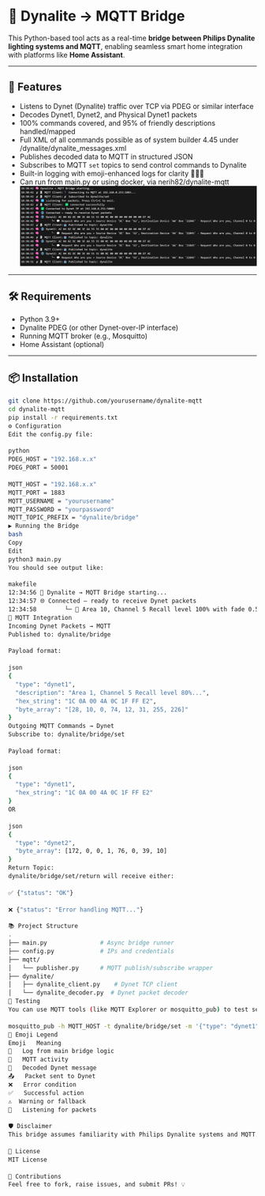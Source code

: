 # 🧠 Dynalite → MQTT Bridge

This Python-based tool acts as a real-time **bridge between Philips Dynalite lighting systems and MQTT**, enabling seamless smart home integration with platforms like **Home Assistant**.

---

## 🚀 Features

- Listens to Dynet (Dynalite) traffic over TCP via PDEG or similar interface
- Decodes Dynet1, Dynet2, and Physical Dynet1 packets
- 100% commands covered, and 95% of friendly descriptions handled/mapped
- Full XML of all commands possible as of system builder 4.45 under /dynalite/dynalite_messages.xml
- Publishes decoded data to MQTT in structured JSON
- Subscribes to MQTT `set` topics to send control commands to Dynalite
- Built-in logging with emoji-enhanced logs for clarity 🧠📡💬
- Can run from main.py or using docker, via nerih82/dynalite-mqtt
![Screenshot running docker](image.png)
---

## 🛠 Requirements

- Python 3.9+
- Dynalite PDEG (or other Dynet-over-IP interface)
- Running MQTT broker (e.g., Mosquitto)
- Home Assistant (optional)

---

## 📦 Installation

```bash
git clone https://github.com/yourusername/dynalite-mqtt
cd dynalite-mqtt
pip install -r requirements.txt
⚙️ Configuration
Edit the config.py file:

python
PDEG_HOST = "192.168.x.x"
PDEG_PORT = 50001

MQTT_HOST = "192.168.x.x"
MQTT_PORT = 1883
MQTT_USERNAME = "yourusername"
MQTT_PASSWORD = "yourpassword"
MQTT_TOPIC_PREFIX = "dynalite/bridge"
▶️ Running the Bridge
bash
Copy
Edit
python3 main.py
You should see output like:

makefile
12:34:56 🧠 Dynalite → MQTT Bridge starting...
12:34:57 🌐 Connected — ready to receive Dynet packets
12:34:58        └─ 💬 Area 10, Channel 5 Recall level 100% with fade 0.5s
📨 MQTT Integration
Incoming Dynet Packets → MQTT
Published to: dynalite/bridge

Payload format:

json
{
  "type": "dynet1",
  "description": "Area 1, Channel 5 Recall level 80%...",
  "hex_string": "1C 0A 00 4A 0C 1F FF E2",
  "byte_array": "[28, 10, 0, 74, 12, 31, 255, 226]"
}
Outgoing MQTT Commands → Dynet
Subscribe to: dynalite/bridge/set

Payload format:

json
{
  "type": "dynet1",
  "hex_string": "1C 0A 00 4A 0C 1F FF E2"
}
OR

json
{
  "type": "dynet2",
  "byte_array": [172, 0, 0, 1, 76, 0, 39, 10]
}
Return Topic:
dynalite/bridge/set/return will receive either:

✅ {"status": "OK"}

❌ {"status": "Error handling MQTT..."}

📚 Project Structure
.
├── main.py               # Async bridge runner
├── config.py             # IPs and credentials
├── mqtt/
│   └── publisher.py      # MQTT publish/subscribe wrapper
├── dynalite/
│   ├── dynalite_client.py    # Dynet TCP client
│   └── dynalite_decoder.py  # Dynet packet decoder
🧪 Testing
You can use MQTT tools (like MQTT Explorer or mosquitto_pub) to test sending packets via:

mosquitto_pub -h MQTT_HOST -t dynalite/bridge/set -m '{"type": "dynet1", "hex_string": "1C 0A 00 4A 0C 1F FF E2"}'
🧠 Emoji Legend
Emoji	Meaning
🧠	Log from main bridge logic
📡	MQTT activity
💬	Decoded Dynet message
📤	Packet sent to Dynet
❌	Error condition
✅	Successful action
⚠️	Warning or fallback
🔁	Listening for packets

🛡 Disclaimer
This bridge assumes familiarity with Philips Dynalite systems and MQTT. Use at your own risk, and always test changes before deploying to production.

📄 License
MIT License

🤝 Contributions
Feel free to fork, raise issues, and submit PRs! 💡